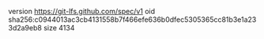 version https://git-lfs.github.com/spec/v1
oid sha256:c0944013ac3cb4131558b7f466efe636b0dfec5305365cc81b3e1a233d2a9eb8
size 4134
